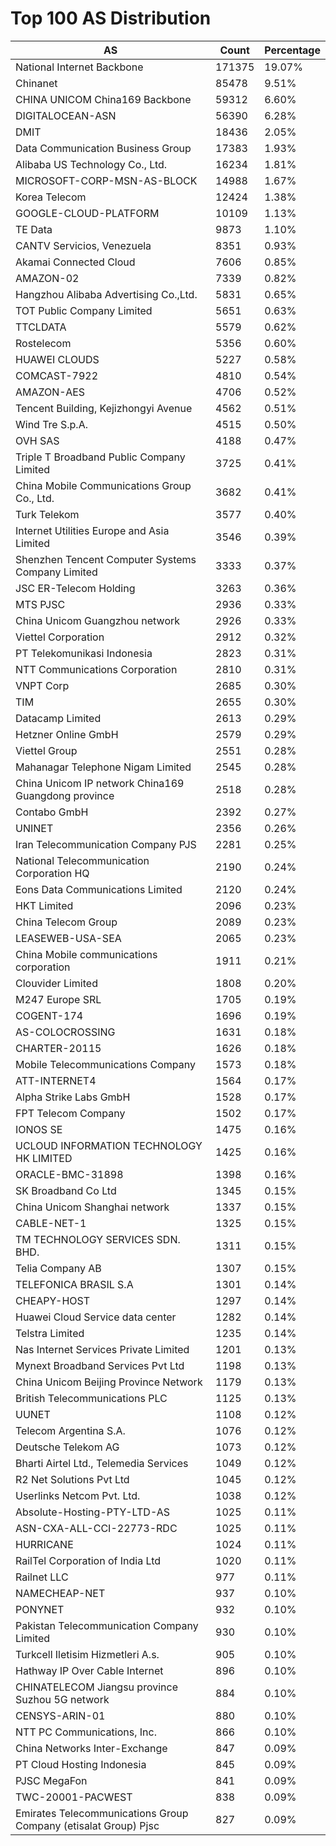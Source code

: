 # Top 100 AS Distribution
| AS | Count | Percentage |
|----|----|----|
| National Internet Backbone | 171375 | 19.07% |
| Chinanet | 85478 | 9.51% |
| CHINA UNICOM China169 Backbone | 59312 | 6.60% |
| DIGITALOCEAN-ASN | 56390 | 6.28% |
| DMIT | 18436 | 2.05% |
| Data Communication Business Group | 17383 | 1.93% |
| Alibaba US Technology Co., Ltd. | 16234 | 1.81% |
| MICROSOFT-CORP-MSN-AS-BLOCK | 14988 | 1.67% |
| Korea Telecom | 12424 | 1.38% |
| GOOGLE-CLOUD-PLATFORM | 10109 | 1.13% |
| TE Data | 9873 | 1.10% |
| CANTV Servicios, Venezuela | 8351 | 0.93% |
| Akamai Connected Cloud | 7606 | 0.85% |
| AMAZON-02 | 7339 | 0.82% |
| Hangzhou Alibaba Advertising Co.,Ltd. | 5831 | 0.65% |
| TOT Public Company Limited | 5651 | 0.63% |
| TTCLDATA | 5579 | 0.62% |
| Rostelecom | 5356 | 0.60% |
| HUAWEI CLOUDS | 5227 | 0.58% |
| COMCAST-7922 | 4810 | 0.54% |
| AMAZON-AES | 4706 | 0.52% |
| Tencent Building, Kejizhongyi Avenue | 4562 | 0.51% |
| Wind Tre S.p.A. | 4515 | 0.50% |
| OVH SAS | 4188 | 0.47% |
| Triple T Broadband Public Company Limited | 3725 | 0.41% |
| China Mobile Communications Group Co., Ltd. | 3682 | 0.41% |
| Turk Telekom | 3577 | 0.40% |
| Internet Utilities Europe and Asia Limited | 3546 | 0.39% |
| Shenzhen Tencent Computer Systems Company Limited | 3333 | 0.37% |
| JSC ER-Telecom Holding | 3263 | 0.36% |
| MTS PJSC | 2936 | 0.33% |
| China Unicom Guangzhou network | 2926 | 0.33% |
| Viettel Corporation | 2912 | 0.32% |
| PT Telekomunikasi Indonesia | 2823 | 0.31% |
| NTT Communications Corporation | 2810 | 0.31% |
| VNPT Corp | 2685 | 0.30% |
| TIM | 2655 | 0.30% |
| Datacamp Limited | 2613 | 0.29% |
| Hetzner Online GmbH | 2579 | 0.29% |
| Viettel Group | 2551 | 0.28% |
| Mahanagar Telephone Nigam Limited | 2545 | 0.28% |
| China Unicom IP network China169 Guangdong province | 2518 | 0.28% |
| Contabo GmbH | 2392 | 0.27% |
| UNINET | 2356 | 0.26% |
| Iran Telecommunication Company PJS | 2281 | 0.25% |
| National Telecommunication Corporation HQ | 2190 | 0.24% |
| Eons Data Communications Limited | 2120 | 0.24% |
| HKT Limited | 2096 | 0.23% |
| China Telecom Group | 2089 | 0.23% |
| LEASEWEB-USA-SEA | 2065 | 0.23% |
| China Mobile communications corporation | 1911 | 0.21% |
| Clouvider Limited | 1808 | 0.20% |
| M247 Europe SRL | 1705 | 0.19% |
| COGENT-174 | 1696 | 0.19% |
| AS-COLOCROSSING | 1631 | 0.18% |
| CHARTER-20115 | 1626 | 0.18% |
| Mobile Telecommunications Company | 1573 | 0.18% |
| ATT-INTERNET4 | 1564 | 0.17% |
| Alpha Strike Labs GmbH | 1528 | 0.17% |
| FPT Telecom Company | 1502 | 0.17% |
| IONOS SE | 1475 | 0.16% |
| UCLOUD INFORMATION TECHNOLOGY HK LIMITED | 1425 | 0.16% |
| ORACLE-BMC-31898 | 1398 | 0.16% |
| SK Broadband Co Ltd | 1345 | 0.15% |
| China Unicom Shanghai network | 1337 | 0.15% |
| CABLE-NET-1 | 1325 | 0.15% |
| TM TECHNOLOGY SERVICES SDN. BHD. | 1311 | 0.15% |
| Telia Company AB | 1307 | 0.15% |
| TELEFONICA BRASIL S.A | 1301 | 0.14% |
| CHEAPY-HOST | 1297 | 0.14% |
| Huawei Cloud Service data center | 1282 | 0.14% |
| Telstra Limited | 1235 | 0.14% |
| Nas Internet Services Private Limited | 1201 | 0.13% |
| Mynext Broadband Services Pvt Ltd | 1198 | 0.13% |
| China Unicom Beijing Province Network | 1179 | 0.13% |
| British Telecommunications PLC | 1125 | 0.13% |
| UUNET | 1108 | 0.12% |
| Telecom Argentina S.A. | 1076 | 0.12% |
| Deutsche Telekom AG | 1073 | 0.12% |
| Bharti Airtel Ltd., Telemedia Services | 1049 | 0.12% |
| R2 Net Solutions Pvt Ltd | 1045 | 0.12% |
| Userlinks Netcom Pvt. Ltd. | 1038 | 0.12% |
| Absolute-Hosting-PTY-LTD-AS | 1025 | 0.11% |
| ASN-CXA-ALL-CCI-22773-RDC | 1025 | 0.11% |
| HURRICANE | 1024 | 0.11% |
| RailTel Corporation of India Ltd | 1020 | 0.11% |
| Railnet LLC | 977 | 0.11% |
| NAMECHEAP-NET | 937 | 0.10% |
| PONYNET | 932 | 0.10% |
| Pakistan Telecommunication Company Limited | 930 | 0.10% |
| Turkcell Iletisim Hizmetleri A.s. | 905 | 0.10% |
| Hathway IP Over Cable Internet | 896 | 0.10% |
| CHINATELECOM Jiangsu province Suzhou 5G network | 884 | 0.10% |
| CENSYS-ARIN-01 | 880 | 0.10% |
| NTT PC Communications, Inc. | 866 | 0.10% |
| China Networks Inter-Exchange | 847 | 0.09% |
| PT Cloud Hosting Indonesia | 845 | 0.09% |
| PJSC MegaFon | 841 | 0.09% |
| TWC-20001-PACWEST | 838 | 0.09% |
| Emirates Telecommunications Group Company (etisalat Group) Pjsc | 827 | 0.09% |
